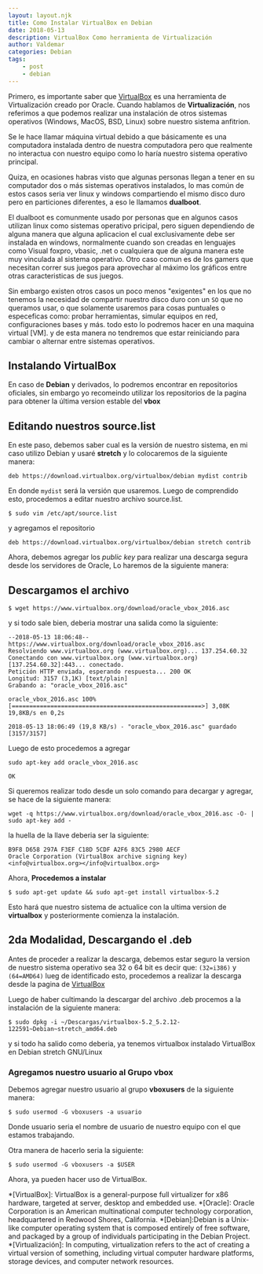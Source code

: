 ```yaml
---
layout: layout.njk
title: Como Instalar VirtualBox en Debian
date: 2018-05-13
description: VirtualBox Como herramienta de Virtualización
author: Valdemar
categories: Debian
tags:
    - post
    - debian
---
```


Primero, es importante saber que [VirtualBox](https://www.virtualbox.org) es una herramienta de Virtualización creado por Oracle. Cuando hablamos de **Virtualización**, nos referimos a que podemos realizar una instalación de otros sistemas operativos (Windows, MacOS, BSD, Linux) sobre nuestro sistema anfitrion.

Se le hace llamar máquina virtual debido a que básicamente es una computadora instalada dentro de nuestra computadora pero que realmente no interactua con nuestro equipo como lo haría nuestro sistema operativo principal.

Quiza, en ocasiones habras visto que algunas personas llegan a tener en su computador dos o más sistemas operativos instalados, lo mas común de estos casos seria ver linux y windows compartiendo el mismo disco duro pero en particiones diferentes, a eso le llamamos **dualboot**.

El dualboot es comunmente usado por personas que en algunos casos utilizan linux como sistemas operativo pricipal, pero siguen dependiendo de alguna manera que alguna aplicacion el cual exclusivamente debe ser instalada en windows, normalmente cuando son creadas en lenguajes como Visual foxpro, vbasic, .net o cualquiera que de alguna manera este muy vinculada al sistema operativo. Otro caso comun es de los gamers que necesitan correr sus juegos para aprovechar al máximo los gráficos entre otras caracteristicas de sus juegos.

Sin embargo existen otros casos un poco menos "exigentes" en los que no tenemos la necesidad de compartir nuestro disco duro con un `SO` que no queramos usar, o que solamente usaremos para cosas puntuales o especeficas como: probar herramientas, simular equipos en red, configuraciones bases y más. todo esto lo podremos hacer en una maquina virtual [VM]. y de esta manera no tendremos que estar reiniciando para cambiar o alternar entre sistemas operativos.

## Instalando VirtualBox

En caso de **Debian** y derivados, lo podremos encontrar en repositorios oficiales, sin embargo yo recomeindo utilizar los repositorios de la pagina para obtener la última version estable del **vbox**

## Editando nuestros source.list

En este paso, debemos saber cual es la versión de nuestro sistema, en mi caso utilizo Debian y usaré **stretch** y lo colocaremos de la siguiente manera:

```console
deb https://download.virtualbox.org/virtualbox/debian mydist contrib
```

En donde `mydist` será la versión que usaremos. Luego de comprendido esto, procedemos a editar nuestro archivo source.list.

`$ sudo vim /etc/apt/source.list`

y agregamos el repositorio

```console
deb https://download.virtualbox.org/virtualbox/debian stretch contrib
```

Ahora, debemos agregar los *public key* para realizar una descarga segura desde los servidores de Oracle, Lo haremos de la siguiente manera:

## Descargamos el archivo

`$ wget https://www.virtualbox.org/download/oracle_vbox_2016.asc`

y si todo sale bien, deberia mostrar una salida como la siguiente:

```console
--2018-05-13 18:06:48-- https://www.virtualbox.org/download/oracle_vbox_2016.asc
Resolviendo www.virtualbox.org (www.virtualbox.org)... 137.254.60.32
Conectando con www.virtualbox.org (www.virtualbox.org)[137.254.60.32]:443... conectado.
Petición HTTP enviada, esperando respuesta... 200 OK
Longitud: 3157 (3,1K) [text/plain]
Grabando a: "oracle_vbox_2016.asc"

oracle_vbox_2016.asc 100%[======================================================>] 3,08K 19,8KB/s en 0,2s

2018-05-13 18:06:49 (19,8 KB/s) - "oracle_vbox_2016.asc" guardado [3157/3157]
```

Luego de esto procedemos a agregar

```console
sudo apt-key add oracle_vbox_2016.asc
```

```console
OK
```

Si queremos realizar todo desde un solo comando para decargar y agregar, se hace de la siguiente manera:

`wget -q https://www.virtualbox.org/download/oracle_vbox_2016.asc -O- | sudo apt-key add -`

la huella de la llave deberia ser la siguiente:

```console
B9F8 D658 297A F3EF C18D 5CDF A2F6 83C5 2980 AECF
Oracle Corporation (VirtualBox archive signing key) <info@virtualbox.org></info@virtualbox.org>
```

Ahora, **Procedemos a instalar**

`$ sudo apt-get update && sudo apt-get install virtualbox-5.2`

Esto hará que nuestro sistema de actualice con la ultima version de **virtualbox** y posteriormente comienza la instalación.

## 2da Modalidad, Descargando el .deb

Antes de proceder a realizar la descarga, debemos estar seguro la version de nuestro sistema operativo sea 32 o 64 bit es decir que: `(32=i386)` y `(64=AMD64)`
lueg de identificado esto, procedemos a realizar la descarga desde la pagina de [VirtualBox](https://www.virtualbox.org/wiki/Linux_Downloads)

Luego de haber cultimando la descargar del archivo .deb procemos a la instalación de la siguiente manera:

`$ sudo dpkg -i ~/Descargas/virtualbox-5.2_5.2.12-122591~Debian~stretch_amd64.deb`

y si todo ha salido como deberia, ya tenemos virtualbox instalado VirtualBox en Debian stretch GNU/Linux

### Agregamos nuestro usuario al Grupo vbox

Debemos agregar nuestro usuario al grupo **vboxusers** de la siguiente manera:

`$ sudo usermod -G vboxusers -a usuario`

Donde usuario seria el nombre de usuario de nuestro equipo con el que estamos trabajando.

Otra manera de hacerlo seria la siguiente:

`$ sudo usermod -G vboxusers -a $USER`

Ahora, ya pueden hacer uso de VirtualBox.

*[VirtualBox]: VirtualBox is a general-purpose full virtualizer for x86 hardware, targeted at server, desktop and embedded use.
*[Oracle]: Oracle Corporation is an American multinational computer technology corporation, headquartered in Redwood Shores, California.
*[Debian]:Debian is a Unix-like computer operating system that is composed entirely of free software, and packaged by a group of individuals participating in the Debian Project.
*[Virtualización]: In computing, virtualization refers to the act of creating a virtual version of something, including virtual computer hardware platforms, storage devices, and computer network resources.
